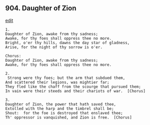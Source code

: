 
## 904.  Daughter of Zion
[edit](https://docs.google.com/document/d/1jP1H0AyCdfA75NJZx%2DO%2DzKuhHhvAtUoP/edit?mode=html)



    1.
    Daughter of Zion, awake from thy sadness;
    Awake, for thy foes shall oppress thee no more.
    Bright, o'er thy hills, dawns the day star of gladness,
    Arise, for the night of thy sorrow is o'er.

    Chorus:
    Daughter of Zion, awake from thy sadness;
    Awake, for thy foes shall oppress thee no more.

    2.
     Strong were thy foes; but the arm that subdued them,
    And scattered their legions, was mightier far;
    They fled like the chaff from the scourge that pursued them;
    In vain were their steeds and their chariots of war.  [Chorus]

    3.
    Daughter of Zion, the power that hath saved thee,
    Extolled with the harp and the timbrel shall be;
    Shout:  for the foe is destroyed that enslaved thee;
    Th' oppressor is vanquished, and Zion is free.  [Chorus]
